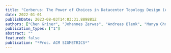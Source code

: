 ```yaml
---
title: "Cerberus: The Power of Choices in Datacenter Topology Design (A Throughput Perspective)"
date: 2022-01-01
publishDate: 2023-08-03T14:03:31.889881Z
authors: ["Chen Griner", "Johannes Zerwas", "Andreas Blenk", "Manya Ghobadi", "Stefan Schmid", "Chen Avin"]
publication_types: ["1"]
abstract: ""
featured: false
publication: "*Proc. ACM SIGMETRICS*"
---
```


